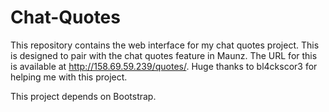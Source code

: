 # Chat-Quotes

This repository contains the web interface for my chat quotes project. This is designed to pair with the chat quotes feature in Maunz. The URL for this is available at http://158.69.59.239/quotes/. Huge thanks to bl4ckscor3 for helping me with this project.

This project depends on Bootstrap.
